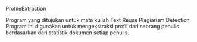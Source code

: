 ProfileExtraction

Program yang ditujukan untuk mata kuliah Text Reuse Plagiarism Detection. Program ini digunakan untuk mengekstraksi profil dari seorang penulis berdasarkan dari statistik dokumen setiap penulis.